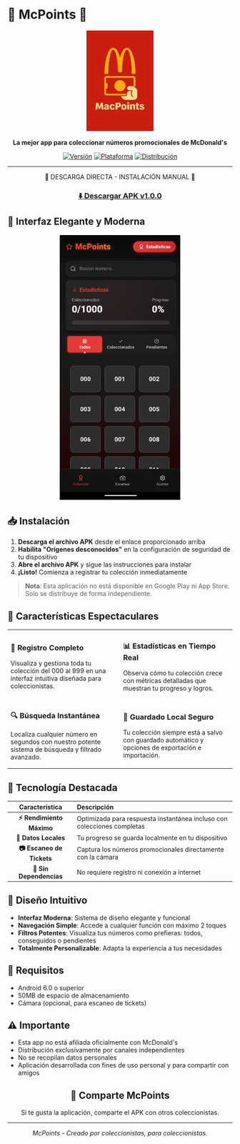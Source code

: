 # 🍟 McPoints 🍔

<div align="center">

<img src="Docs/images/logo.webp" alt="McPoints" width="150">

**La mejor app para coleccionar números promocionales de McDonald's**

[![Versión](https://img.shields.io/badge/Versión-1.0.0-brightgreen.svg)](https://github.com/yourusername/mcpoints)
[![Plataforma](https://img.shields.io/badge/Plataforma-Android-green.svg)](https://github.com/yourusername/mcpoints)
[![Distribución](https://img.shields.io/badge/Distribución-Independiente-orange.svg)](https://github.com/yourusername/mcpoints)

---

</div>

<div align="center">

📱 DESCARGA DIRECTA - INSTALACIÓN MANUAL 📱

### [⬇️ Descargar APK v1.0.0](https://link-a-tu-archivo-apk)

</div>

## 📱 Interfaz Elegante y Moderna

<div align="center">
  <kbd>
    <img src="Docs/images/ScreenShot.jpg" alt="McPoints Interface" width="270px">
  </kbd>
</div>

## 📥 Instalación

1. **Descarga el archivo APK** desde el enlace proporcionado arriba
2. **Habilita "Orígenes desconocidos"** en la configuración de seguridad de tu dispositivo
3. **Abre el archivo APK** y sigue las instrucciones para instalar
4. **¡Listo!** Comienza a registrar tu colección inmediatamente

> **Nota**: Esta aplicación no está disponible en Google Play ni App Store. Solo se distribuye de forma independiente.

## 🚀 Características Espectaculares

<table>
  <tr>
    <td width="50%">
      <h3>🎯 Registro Completo</h3>
      <p>Visualiza y gestiona toda tu colección del 000 al 999 en una interfaz intuitiva diseñada para coleccionistas.</p>
    </td>
    <td width="50%">
      <h3>📊 Estadísticas en Tiempo Real</h3>
      <p>Observa cómo tu colección crece con métricas detalladas que muestran tu progreso y logros.</p>
    </td>
  </tr>
  <tr>
    <td width="50%">
      <h3>🔍 Búsqueda Instantánea</h3>
      <p>Localiza cualquier número en segundos con nuestro potente sistema de búsqueda y filtrado avanzado.</p>
    </td>
    <td width="50%">
      <h3>💾 Guardado Local Seguro</h3>
      <p>Tu colección siempre está a salvo con guardado automático y opciones de exportación e importación.</p>
    </td>
  </tr>
</table>

## 💎 Tecnología Destacada

<div align="center">

| Característica | Descripción |
|:-------------:|:-------------|
| **⚡ Rendimiento Máximo** | Optimizada para respuesta instantánea incluso con colecciones completas |
| **🔄 Datos Locales** | Tu progreso se guarda localmente en tu dispositivo |
| **📷 Escaneo de Tickets** | Captura los números promocionales directamente con la cámara |
| **💯 Sin Dependencias** | No requiere registro ni conexión a internet |

</div>

## 🎨 Diseño Intuitivo

- **Interfaz Moderna**: Sistema de diseño elegante y funcional
- **Navegación Simple**: Accede a cualquier función con máximo 2 toques
- **Filtros Potentes**: Visualiza tus números como prefieras: todos, conseguidos o pendientes
- **Totalmente Personalizable**: Adapta la experiencia a tus necesidades

## 🔧 Requisitos

- Android 6.0 o superior
- 50MB de espacio de almacenamiento
- Cámara (opcional, para escaneo de tickets)

## ⚠️ Importante

* Esta app no está afiliada oficialmente con McDonald's
* Distribución exclusivamente por canales independientes
* No se recopilan datos personales
* Aplicación desarrollada con fines de uso personal y para compartir con amigos

<div align="center">

## 💫 Comparte McPoints

Si te gusta la aplicación, comparte el APK con otros coleccionistas.

---

*McPoints - Creado por coleccionistas, para coleccionistas.*

</div>

